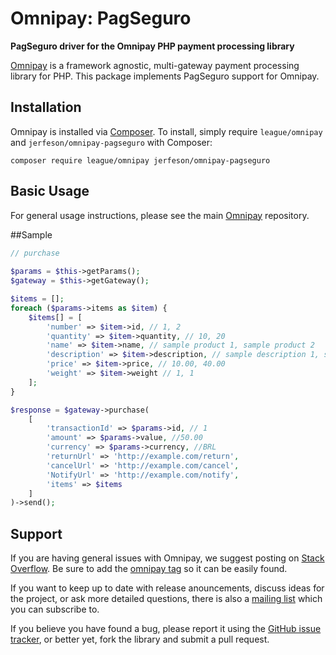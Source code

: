# Omnipay: PagSeguro
**PagSeguro driver for the Omnipay PHP payment processing library** 

[Omnipay](https://github.com/thephpleague/omnipay) is a framework agnostic, multi-gateway payment
processing library for PHP. This package implements PagSeguro support for Omnipay.


## Installation

Omnipay is installed via [Composer](http://getcomposer.org/). To install, simply require `league/omnipay` and `jerfeson/omnipay-pagseguro` with Composer:

```
composer require league/omnipay jerfeson/omnipay-pagseguro
```

## Basic Usage

For general usage instructions, please see the main [Omnipay](https://github.com/thephpleague/omnipay)
repository.

##Sample


```php
// purchase
    
$params = $this->getParams();
$gateway = $this->getGateway();

$items = [];
foreach ($params->items as $item) {
    $items[] = [
        'number' => $item->id, // 1, 2
        'quantity' => $item->quantity, // 10, 20
        'name' => $item->name, // sample product 1, sample product 2
        'description' => $item->description, // sample description 1, sample description 2
        'price' => $item->price, // 10.00, 40.00
        'weight' => $item->weight // 1, 1
    ];
}

$response = $gateway->purchase(
    [
        'transactionId' => $params->id, // 1
        'amount' => $params->value, //50.00
        'currency' => $params->currency, //BRL
        'returnUrl' => 'http://example.com/return',
        'cancelUrl' => 'http://example.com/cancel',
        'NotifyUrl' => 'http://example.com/notify',
        'items' => $items
    ]
)->send();

```

## Support

If you are having general issues with Omnipay, we suggest posting on
[Stack Overflow](http://stackoverflow.com/). Be sure to add the
[omnipay tag](http://stackoverflow.com/questions/tagged/omnipay) so it can be easily found.

If you want to keep up to date with release anouncements, discuss ideas for the project,
or ask more detailed questions, there is also a [mailing list](https://groups.google.com/forum/#!forum/omnipay) which
you can subscribe to.

If you believe you have found a bug, please report it using the [GitHub issue tracker](https://github.com/jerfeson/omnipay-pagseguro/issues),
or better yet, fork the library and submit a pull request.